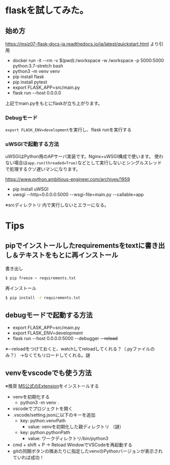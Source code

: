 # flaskを試してみた。

## 始め方

https://msiz07-flask-docs-ja.readthedocs.io/ja/latest/quickstart.html
より引用

* docker run -it --rm -v $(pwd):/workspace -w /workspace -p 5000:5000 python:3.7-stretch bash
* python3 -m venv venv
* pip install flask
* pip install pytest
* export FLASK_APP=src/main.py
* flask run --host 0.0.0.0

上記でmain.pyをもとにflaskが立ち上がります。

### Debugモード

`export FLASK_ENV=development`を実行し、flask runを実行する

### uWSGIで起動する方法

uWSGIはPython用のAPサーバ実装です。Nginx+uWSGI構成で使います。
使わない場合は`app.run(threaded=True)`などとして実行しないとシングルスレッドで処理するクソ遅いマンになります。

https://www.python.ambitious-engineer.com/archives/1959

* pip install uWSGI
* uwsgi --http=0.0.0.0:5000 --wsgi-file=main.py --callable=app

※srcディレクトリ 内で実行しないとエラーになる。

# Tips

## pipでインストールしたrequirementsをtextに書き出し＆テキストをもとに再インストール

書き出し

```bash
$ pip freeze > requirements.txt
```

再インストール

```bash
$ pip install -r requirements.txt
```

## debugモードで起動する方法

* export FLASK_APP=src/main.py
* export FLASK_ENV=development
* flask run --host 0.0.0.0:5000 --debugger ~~--reload~~

※--reloadをつけておくと、watchしてreloadしてくれる？（.pyファイルのみ？）
→なくてもリロードしてくれる。謎

## venvをvscodeでも使う方法

※推奨
[MS公式のExtension](https://marketplace.visualstudio.com/items?itemName=ms-python.python)をインストールする

* venvを初期化する
  * python3 -m venv .
* vscodeでプロジェクトを開く
* .vscode/setting.jsonに以下のキーを追加
  * key: python.venvPath
    * value: venvを初期化した親ディレクトリ （謎）
  * key: python.pythonPath
    * value: ワークディレクトリ/bin/python3
* cmd + shift + P -> Reload WindowでVSCodeを再起動する
* gitの同期ボタンの隣あたりに指定したvenvのPythonバージョンが表示されていれば成功！
